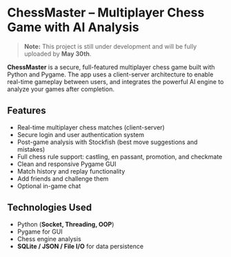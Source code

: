 # ChessMaster – Multiplayer Chess Game with AI Analysis

> **Note:** This project is still under development and will be fully uploaded by **May 30th**.

**ChessMaster** is a secure, full-featured multiplayer chess game built with Python and Pygame. The app uses a client-server architecture to enable real-time gameplay between users, and integrates the powerful AI engine to analyze your games after completion.

##  Features

-  Real-time multiplayer chess matches (client-server)
-  Secure login and user authentication system
-  Post-game analysis with Stockfish (best move suggestions and mistakes)
-  Full chess rule support: castling, en passant, promotion, and checkmate
-  Clean and responsive Pygame GUI
-  Match history and replay functionality
-  Add friends and challenge them
-  Optional in-game chat

## Technologies Used

- Python (**Socket, Threading, OOP**)
- Pygame for GUI
- Chess engine analysis
- **SQLite / JSON / File I/O** for data persistence

